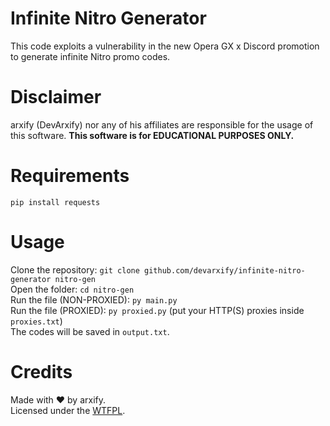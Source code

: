 # Infinite Nitro Generator
This code exploits a vulnerability in the new Opera GX x Discord promotion to generate infinite Nitro promo codes.
# Disclaimer
arxify (DevArxify) nor any of his affiliates are responsible for the usage of this software. **This software is for EDUCATIONAL PURPOSES ONLY.**
# Requirements
`pip install requests`
# Usage
Clone the repository: `git clone github.com/devarxify/infinite-nitro-generator nitro-gen`<br>
Open the folder: `cd nitro-gen`<br>
Run the file (NON-PROXIED): `py main.py`<br>
Run the file (PROXIED): `py proxied.py` (put your HTTP(S) proxies inside `proxies.txt`)<br>
The codes will be saved in `output.txt`.
# Credits
Made with ❤ by arxify.<br>
Licensed under the [WTFPL](https://github.com/devarxify/infinite-nitro-generator/blob/main/LICENSE.md).
